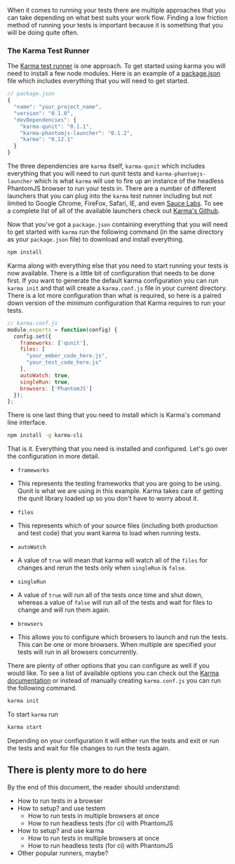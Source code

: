 
When it comes to running your tests there are multiple approaches that you can take depending on what best suits your work flow. Finding a low friction method of running your tests is important because it is something that you will be doing quite often.

### The Karma Test Runner

The [Karma test runner][karma] is one approach. To get started using karma you will need to install a few node modules. Here is an example of a [package.json][package.json] file which includes everything that you will need to get started.

```javascript
// package.json
{
  "name": "your_project_name",
  "version": "0.1.0",
  "devDependencies": {
    "karma-qunit": "0.1.1",
    "karma-phantomjs-launcher": "0.1.2",
    "karma": "0.12.1"
  }
}
```

The three dependencies are `karma` itself, `karma-qunit` which includes everything that you will need to run qunit tests and `karma-phantomjs-launcher` which is what `karma` will use to fire up an instance of the headless PhantomJS browser to run your tests in. There are a number of different launchers that you can plug into the `karma` test runner including but not limited to Google Chrome, FireFox, Safari, IE, and even [Sauce Labs][sauce_labs]. To see a complete list of all of the available launchers check out [Karma's Github][karma_github].

Now that you've got a `package.json` containing everything that you will need to get started with `karma` run the following command (in the same directory as your `package.json` file) to download and install everything.

```bash
npm install
```

Karma along with everything else that you need to start running your tests is now available. There is a little bit of configuration that  needs to be done first. If you want to generate the default karma configuration you can run `karma init` and that will create a `karma.conf.js` file in your current directory. There is a lot more configuration than what is required, so here is a paired down version of the minimum configuration that Karma requires to run your tests.

```javascript
// karma.conf.js
module.exports = function(config) {
  config.set({
    frameworks: ['qunit'],
    files: [
      "your_ember_code_here.js",
      "your_test_code_here.js"
    ],
    autoWatch: true,
    singleRun: true,
    browsers: ['PhantomJS']
  });
};
```
There is one last thing that you need to install which is Karma's command line interface.

```bash
npm install -g karma-cli
```

That is it. Everything that you need is installed and configured. Let's go over the configuration in more detail.

* `frameworks`
 - This represents the testing frameworks that you are going to be using. Qunit is what we are using in this example. Karma takes care of getting the qunit library loaded up so you don't have to worry about it.
* `files`
 - This represents which of your source files (including both production and test code) that you want karma to load when running tests.
* `autoWatch`
 - A value of `true` will mean that karma will watch all of the `files` for changes and rerun the tests only when `singleRun` is `false`.
* `singleRun`
 - A value of `true` will run all of the tests once time and shut down, whereas a value of `false` will run all of the tests and wait for files to change and will run them again.
* `browsers`
 - This allows you to configure which browsers to launch and run the tests. This can be one or more browsers. When multiple are specified your tests will run in all browsers concurrently.


There are plenty of other options that you can configure as well if you would like. To see a list of available options you can check out the [Karma documentation][karma] or instead of manually creating `karma.conf.js` you can run the following command.

```bash
karma init
```


To start `karma` run

```bash
karma start
```

Depending on your configuration it will either run the tests and exit or run the tests and wait for file changes to run the tests again.





## There is plenty more to do here


By the end of this document, the reader should understand:

* How to run tests in a browser
* How to setup? and use testem
  * How to run tests in multiple browsers at once
  * How to run headless tests (for ci) with PhantomJS
* How to setup? and use karma
  * How to run tests in multiple browsers at once
  * How to run headless tests (for ci) with PhantomJS
* Other popular runners, maybe?



[karma]:http://karma-runner.github.io/
[package.json]: https://www.npmjs.org/doc/json.html
[sauce_labs]: https://saucelabs.com/
[karma_github]: https://github.com/karma-runner?query=launcher
